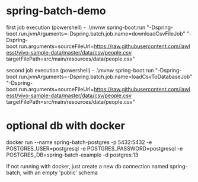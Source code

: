 # spring-batch-demo

first job execution (powershell) - .\mvnw spring-boot:run "-Dspring-boot.run.jvmArguments=-Dspring.batch.job.name=downloadCsvFileJob" "-Dspring-boot.run.arguments=sourceFileUrl=https://raw.githubusercontent.com/lawlesst/vivo-sample-data/master/data/csv/people.csv targetFilePath=src/main/resources/data/people.csv"

second job execution (powershell) - .\mvnw spring-boot:run "-Dspring-boot.run.jvmArguments=-Dspring.batch.job.name=loadCsvToDatabaseJob" "-Dspring-boot.run.arguments=sourceFileUrl=https://raw.githubusercontent.com/lawlesst/vivo-sample-data/master/data/csv/people.csv targetFilePath=src/main/resources/data/people.csv"

# optional db with docker
docker run --name spring-batch-postgres -p 5432:5432 -e POSTGRES_USER=postgresql -e POSTGRES_PASSWORD=postgresql -e POSTGRES_DB=spring-batch-example -d postgres:13

If not running with docker, just create a new db connection named spring-batch, with an empty 'public' schema